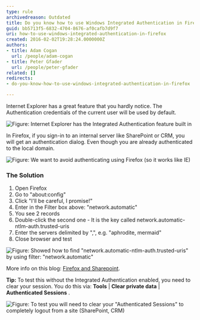 ```yaml
---
type: rule
archivedreason: Outdated
title: Do you know how to use Windows Integrated Authentication in Firefox?
guid: bb5713f5-6832-4704-8676-af0cafb7d9f7
uri: how-to-use-windows-integrated-authentication-in-firefox
created: 2016-02-02T19:28:24.0000000Z
authors:
- title: Adam Cogan
  url: /people/adam-cogan
- title: Peter Gfader
  url: /people/peter-gfader
related: []
redirects:
- do-you-know-how-to-use-windows-integrated-authentication-in-firefox

---
```


Internet Explorer has a great feature that you hardly notice. The Authentication credentials of the current user will be used by default.

![Figure: Internet Explorer has the Integrated Authentication feature built in](ie-integrated.JPG)  

In Firefox, if you sign-in to an internal server like SharePoint or CRM, you will get an authentication dialog. Even though you are already authenticated to the local domain.

![Figure: We want to avoid authenticating using Firefox (so it works like IE)](ff-auth1.JPG)  

<!--endintro-->

### The Solution

1. Open Firefox
2. Go to "about:config"
3. Click "I'll be careful, I promise!"
4. Enter in the Filter box above: "network.automatic"
5. You see 2 records
6. Double-click the second one - It is the key called network.automatic-ntlm-auth.trusted-uris
7. Enter the servers delimited by ",", e.g. "aphrodite, mermaid"
8. Close browser and test


![Figure: Showed how to find "network.automatic-ntlm-auth.trusted-uris" by using filter: "network.automatic"](ff-auth2.JPG)  

More info on this blog: [Firefox and Sharepoint](http://www.cauldwell.net/patrick/blog/PermaLink%2cguid%2cc7f1e799-c4ae-4758-9de7-5c3e7a16f3da.aspx).

**Tip:** To test this without the Integrated Authentication enabled, you need to clear your session. You do this via:  **Tools** |  **Clear private data** |  **Authenticated Sessions** .

![Figure: To test you will need to clear your "Authenticated Sessions" to completely logout from a site (SharePoint, CRM)](ff-auth3.JPG)

